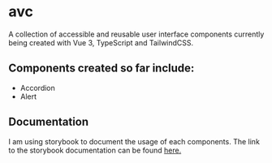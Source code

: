 # avc
A collection of accessible and reusable user interface components currently being created with Vue 3, TypeScript and TailwindCSS.

## Components created so far include:
- Accordion
- Alert

## Documentation
I am using storybook to document the usage of each components.
The link to the storybook documentation can be found <a href="https://practical-vuejs-course-prep-ui-library.vercel.app/">here.</a>
